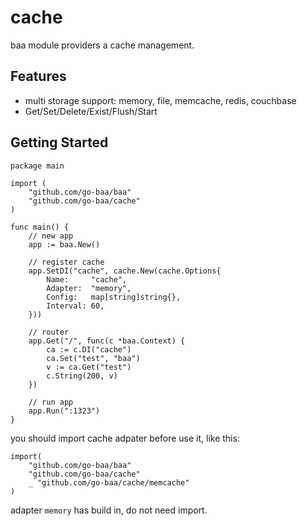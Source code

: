 # cache
baa module providers a cache management.

## Features

- multi storage support: memory, file, memcache, redis, couchbase
- Get/Set/Delete/Exist/Flush/Start

## Getting Started

```
package main

import (
    "github.com/go-baa/baa"
    "github.com/go-baa/cache"
)

func main() {
    // new app
    app := baa.New()

    // register cache
    app.SetDI("cache", cache.New(cache.Options{
        Name:     "cache",
        Adapter:  "memory",
        Config:   map[string]string{},
        Interval: 60,
    }))

    // router
    app.Get("/", func(c *baa.Context) {
        ca := c.DI("cache")
        ca.Set("test", "baa")
        v := ca.Get("test")
        c.String(200, v)
    })

    // run app
    app.Run(":1323")
}
```

you should import cache adpater before use it, like this:

```
import(
    "github.com/go-baa/baa"
    "github.com/go-baa/cache"
    _ "github.com/go-baa/cache/memcache"
)
```

adapter ``memory`` has build in, do not need import.
